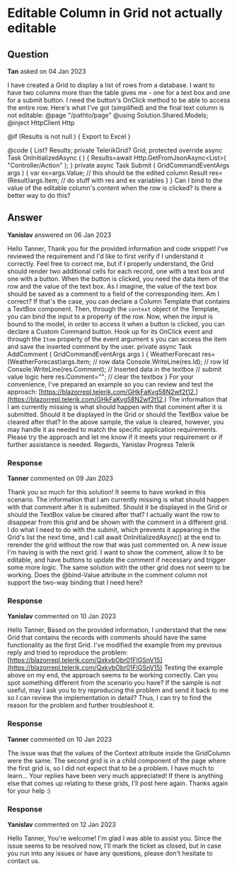 # Editable Column in Grid not actually editable

## Question

**Tan** asked on 04 Jan 2023

I have created a Grid to display a list of rows from a database. I want to have two columns more than the table gives me - one for a text box and one for a submit button. I need the button's OnClick method to be able to access the entire row. Here's what I've got (simplified) and the final text column is not editable: @page "/pathto/page" @using Solution.Shared.Models;
@inject HttpClient Http

<TelerikLoader Visible="@(Results==null)" Size="@ThemeConstants.Loader.Size.Medium" />
@if (Results is not null )
{
<TelerikGrid Data="@Results" TItem="@Result" @ref="@Grid" EditMode="@GridEditMode.Inline" OnCreate="@Submit" Class="auto-table" Resizable="true" Sortable="true" Pageable="true" PageSize="15" Height="auto">
<GridToolBar>
<GridCommandButton Command="ExcelExport" Icon="file-excel">Export to Excel</GridCommandButton>
</GridToolBar>
<GridColumns>
<GridColumn Field="@nameof(Result.Username)" Width="8%" Editable="false" Groupable="true">
<Template>
@{ string? username=(context as Result)?.username;
<LinkToAnotherPage Username="@username" Link />
}
</Template>
</GridColumn>
<GridColumn Field="@nameof(Result.display_name)" Title="Name" Width="8%" Editable="false" />
<GridColumn Field="@nameof(Result.Date)" Title="Date" Width="4%" Editable="false" DisplayFormat="{0:MM/dd/yyyy}" />
<GridColumn Field="@nameof(Result.EditableColumn)" Title="Save This Value" Editable="true" Width="18%" />
<GridCommandColumn Title="Approve" Width="3%">
<GridCommandButton Command="Add" Icon="checkmark" ShowInEdit="true" />
</GridCommandColumn>
</GridColumns>
</TelerikGrid>
}

@code {
List<Result>? Results; private TelerikGrid<Result>? Grid; protected override async Task OnInitializedAsync ( ) {
Results=await Http.GetFromJsonAsync<List<Result>>( "Controller/Action" );
} private async Task Submit ( GridCommandEventArgs args ) { var ex=args.Value; // this should be the edited column Result res=(Result)args.Item; // do stuff with res and ex variables }
} Can I bind to the value of the editable column's content when the row is clicked? Is there a better way to do this?

## Answer

**Yanislav** answered on 06 Jan 2023

Hello Tanner, Thank you for the provided information and code snippet! I've reviewed the requirement and I'd like to first verify if I understand it correctly. Feel free to correct me, but if I properly understand, the Grid should render two additional cells for each record, one with a text box and one with a button. When the button is clicked, you need the data item of the row and the value of the text box. As I imagine, the value of the text box should be saved as a comment to a field of the corresponding item. Am I correct? If that's the case, you can declare a Column Template that contains a TextBox component. Then, through the ` context ` object of the Template, you can bind the input to a property of the row. <GridColumn Context="dataItem" Title="Save This Value" Editable="true" Width="18%">
<Template>
@{ var item=dataItem as WeatherForecast;
<TelerikTextBox @bind-Value="item.Comment "></TelerikTextBox>
}
</Template>
</GridColumn> Now, when the input is bound to the model, in order to access it when a button is clicked, you can declare a Custom Command button. <GridCommandColumn Title="Approve" Width="3%">
<GridCommandButton Command="AddComment" OnClick="@AddComment" Icon="checkmark" ShowInEdit="false" />
</GridCommandColumn> Hook up for its OnClick event and through the `Item` property of the event argument s you can access the item and save the inserted comment by the user. private async Task AddComment ( GridCommandEventArgs args ) {
WeatherForecast res=(WeatherForecast)args.Item; // row data Console.WriteLine(res.Id); // row Id Console.WriteLine(res.Comment); // Inserted data in the textbox // submit value logic here res.Comment=""; // clear the textbox } For your convenience, I've prepared an example so you can review and test the approach: [https://blazorrepl.telerik.com/GHkFaKvg58N2wf2t12.](https://blazorrepl.telerik.com/GHkFaKvg58N2wf2t12.) The information that I am currently missing is what should happen with that comment after it is submitted. Should it be displayed in the Grid or should the TextBox value be cleared after that? In the above sample, the value is cleared, however, you may handle it as needed to match the specific application requirements. Please try the approach and let me know if it meets your requirement or if further assistance is needed. Regards, Yanislav Progress Telerik

### Response

**Tanner** commented on 09 Jan 2023

Thank you so much for this solution! It seems to have worked in this scenario. The information that I am currently missing is what should happen with that comment after it is submitted. Should it be displayed in the Grid or should the TextBox value be cleared after that? I actually want the row to disappear from this grid and be shown with the comment in a different grid. I do what I need to do with the submit, which prevents it appearing in the Grid's list the next time, and I call await OnInitializedAsync() at the end to rerender the grid without the row that was just commented on. A new issue I'm having is with the next grid. I want to show the comment, allow it to be editable, and have buttons to update the comment if necessary and trigger some more logic. The same solution with the other grid does not seem to be working. Does the @bind-Value attribute in the comment column not support the two-way binding that I need here?

### Response

**Yanislav** commented on 10 Jan 2023

Hello Tanner, Based on the provided information, I understand that the new Grid that contains the records with comments should have the same functionality as the first Grid. I've modified the example from my previous reply and tried to reproduce the problem: [https://blazorrepl.telerik.com/QxkvbObr01FlGSnV15](https://blazorrepl.telerik.com/QxkvbObr01FlGSnV15) Testing the example above on my end, the approach seems to be working correctly. Can you spot something different from the scenario you have? If the sample is not useful, may I ask you to try reproducing the problem and send it back to me so I can review the implementation in detail? Thus, I can try to find the reason for the problem and further troubleshoot it.

### Response

**Tanner** commented on 10 Jan 2023

The issue was that the values of the Context attribute inside the GridColumn were the same. The second grid is in a child component of the page where the first grid is, so I did not expect that to be a problem. I have much to learn... Your replies have been very much appreciated! If there is anything else that comes up relating to these grids, I'll post here again. Thanks again for your help :)

### Response

**Yanislav** commented on 12 Jan 2023

Hello Tanner, You're welcome! I'm glad I was able to assist you. Since the issue seems to be resolved now, I'll mark the ticket as closed, but in case you run into any issues or have any questions, please don't hesitate to contact us.

